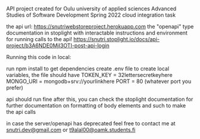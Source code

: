 API project created for Oulu university of applied sciences 
Advanced Studies of Software Development Spring 2022 cloud integration task

the api url:
https://snutriwebstoreproject.herokuapp.com
the "openapi" type documentation in stoplight with interactable instructions
and environment for running calls to the api!
https://snutri.stoplight.io/docs/api-project/b3A6NDE0MjI3OTI-post-api-login

Running this code in local:

run npm install to get dependencies
create .env file to create local variables, the file should have
    TOKEN_KEY = 32lettersecretkeyhere
    MONGO_URI = mongodb+srv://yourlinkhere
    PORT = 80 (whatever port you prefer)

api should run fine after this, you can check the stoplight documentation for further 
documentation on formatting of body elements and such to make the api calls

in case the server/openapi has deprecated feel free to contact me at snutri.dev@gmail.com or t9alal00@oamk.students.fi

